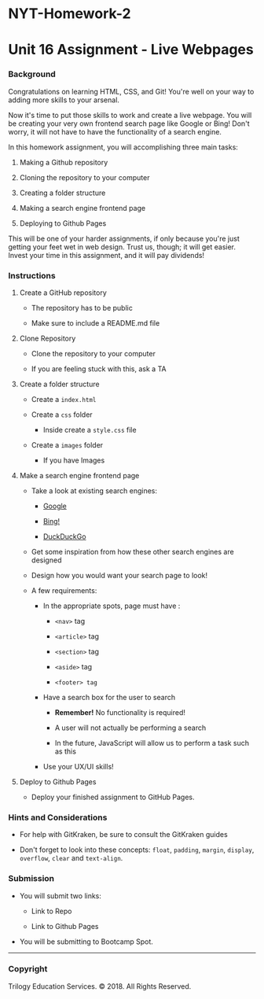 # NYT-Homework-2

# Unit 16 Assignment - Live Webpages

### Background

Congratulations on learning HTML, CSS, and Git! You're well on your way to adding more skills to your arsenal. 

Now it's time to put those skills to work and create a live webpage. You will be creating your very own frontend search page like Google or Bing! Don't worry, it will not have to have the functionality of a search engine.

In this homework assignment, you will accomplishing three main tasks:

  1. Making a Github repository

  2. Cloning the repository to your computer

  3. Creating a folder structure

  4. Making a search engine frontend page

  5. Deploying to Github Pages

This will be one of your harder assignments, if only because you're just getting your feet wet in web design. Trust us, though; it will get easier. Invest your time in this assignment, and it will pay dividends!

### Instructions

1. Create a GitHub repository 

   - The repository has to be public

   - Make sure to include a README.md file

2. Clone Repository

   - Clone the repository to your computer

   - If you are feeling stuck with this, ask a TA

3. Create a folder structure

   - Create a `index.html`

   - Create a `css` folder

     - Inside create a `style.css` file

   - Create a `images` folder

     - If you have Images

4. Make a search engine frontend page

   - Take a look at existing search engines:

     - [Google](https://www.google.com/)

     - [Bing!](https://www.bing.com/)

     - [DuckDuckGo](https://duckduckgo.com/)

   - Get some inspiration from how these other search engines are designed

   - Design how you would want your search page to look!

   - A few requirements:

     - In the appropriate spots, page must have :

       - `<nav>` tag

       - `<article>` tag

       - `<section>` tag

       - `<aside>` tag

       - `<footer> tag` 

     - Have a search box for the user to search

         - **Remember!** No functionality is required!

         - A user will not actually be performing a search

         - In the future, JavaScript will allow us to perform a task such as this

     - Use your UX/UI skills!

5. Deploy to Github Pages

   - Deploy your finished assignment to GitHub Pages.

### Hints and Considerations

- For help with GitKraken, be sure to consult the GitKraken guides

- Don't forget to look into these concepts: `float`, `padding`, `margin`, `display`, `overflow`, `clear` and `text-align`.

### Submission

- You will submit two links:

  - Link to Repo

  - Link to Github Pages

- You will be submitting to Bootcamp Spot.

---

### Copyright

Trilogy Education Services. © 2018. All Rights Reserved.